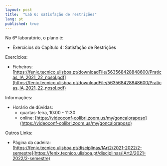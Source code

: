 ```yaml
---
layout: post
title:  "Lab 6: satisfação de restrições"
lang: pt
published: true
---
```


No 6º laboratório, o plano é:
- Exercícios do Capítulo 4: Satisfação de Restrições

Exercícios:
- Ficheiros: [https://fenix.tecnico.ulisboa.pt/downloadFile/563568428848600/Praticas_IA_2021_22_nosol.pdf](https://fenix.tecnico.ulisboa.pt/downloadFile/563568428848600/Praticas_IA_2021_22_nosol.pdf)

Informações:
- Horário de dúvidas:
	- quartas-feira, 10:00 - 11:30
	- online: [https://videoconf-colibri.zoom.us/my/goncaloraposo](https://videoconf-colibri.zoom.us/my/goncaloraposo) 

Outros Links:
- Página da cadeira: [https://fenix.tecnico.ulisboa.pt/disciplinas/IArt2/2021-2022/2-semestre](https://fenix.tecnico.ulisboa.pt/disciplinas/IArt2/2021-2022/2-semestre)
